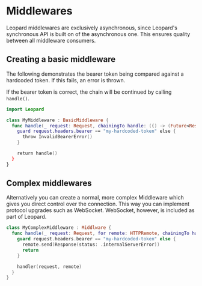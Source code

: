 # Middlewares

Leopard middlewares are exclusively asynchronous, since Leopard's synchronous API is built on of the asynchronous one. This ensures quality between all middleware consumers.

## Creating a basic middleware

The following demonstrates the bearer token being compared against a hardcoded token. If this fails, an error is thrown.

If the bearer token is correct, the chain will be continued by calling `handle()`.

```swift
import Leopard

class MyMiddleware : BasicMiddleware {
  func handle(_ request: Request, chainingTo handle: (() -> (Future<ResponseRepresentable>))) throws -> Future<ResponseRepresentable> {
    guard request.headers.bearer == "my-hardcoded-token" else {
      throw InvalidBearerError()
    }

    return handle()
  }
}
```

## Complex middlewares

Alternatively you can create a normal, more complex Middleware which gives you direct control over the connection. This way you can implement protocol upgrades such as WebSocket. WebSocket, however, is included as part of Leopard.

```swift
class MyComplexMiddleware : Middlware {
  func handle(_ request: Request, for remote: HTTPRemote, chainingTo handler: RequestHandler) {
    guard request.headers.bearer == "my-hardcoded-token" else {
      remote.send(Response(status: .internalServerError))
      return
    }

    handler(request, remote)
  }
}
```
